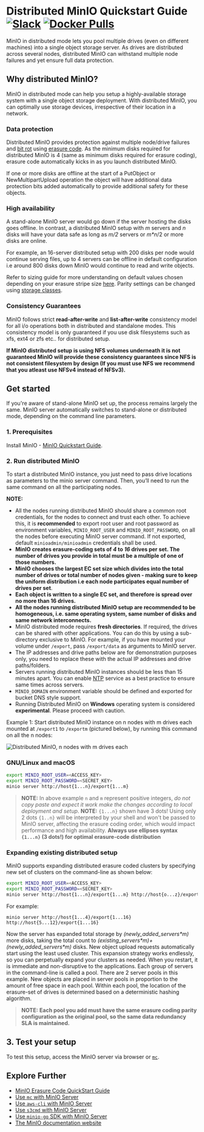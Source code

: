 # Distributed MinIO Quickstart Guide [![Slack](https://slack.min.io/slack?type=svg)](https://slack.min.io) [![Docker Pulls](https://img.shields.io/docker/pulls/minio/minio.svg?maxAge=604800)](https://hub.docker.com/r/minio/minio/)

MinIO in distributed mode lets you pool multiple drives (even on different machines) into a single object storage server. As drives are distributed across several nodes, distributed MinIO can withstand multiple node failures and yet ensure full data protection.

## Why distributed MinIO?

MinIO in distributed mode can help you setup a highly-available storage system with a single object storage deployment. With distributed MinIO, you can optimally use storage devices, irrespective of their location in a network.

### Data protection

Distributed MinIO provides protection against multiple node/drive failures and [bit rot](https://github.com/memoio/minioblob/master/docs/erasure/README.md#what-is-bit-rot-protection) using [erasure code](https://docs.min.io/docs/minio-erasure-code-quickstart-guide). As the minimum disks required for distributed MinIO is 4 (same as minimum disks required for erasure coding), erasure code automatically kicks in as you launch distributed MinIO.

If one or more disks are offline at the start of a PutObject or NewMultipartUpload operation the object will have additional data protection bits added automatically to provide additional safety for these objects.

### High availability

A stand-alone MinIO server would go down if the server hosting the disks goes offline. In contrast, a distributed MinIO setup with _m_ servers and _n_ disks will have your data safe as long as _m/2_ servers or _m*n_/2 or more disks are online.

For example, an 16-server distributed setup with 200 disks per node would continue serving files, up to 4 servers can be offline in default configuration i.e around 800 disks down MinIO would continue to read and write objects.

Refer to sizing guide for more understanding on default values chosen depending on your erasure stripe size [here](https://github.com/memoio/minioblob/master/docs/distributed/SIZING.md). Parity settings can be changed using [storage classes](https://github.com/memoio/miniotree/master/docs/erasure/storage-class).

### Consistency Guarantees

MinIO follows strict **read-after-write** and **list-after-write** consistency model for all i/o operations both in distributed and standalone modes. This consistency model is only guaranteed if you use disk filesystems such as xfs, ext4 or zfs etc.. for distributed setup.

**If MinIO distributed setup is using NFS volumes underneath it is not guaranteed MinIO will provide these consistency guarantees since NFS is not consistent filesystem by design (If you must use NFS we recommend that you atleast use NFSv4 instead of NFSv3).**

## Get started

If you're aware of stand-alone MinIO set up, the process remains largely the same. MinIO server automatically switches to stand-alone or distributed mode, depending on the command line parameters.

### 1. Prerequisites

Install MinIO - [MinIO Quickstart Guide](https://docs.min.io/docs/minio-quickstart-guide).

### 2. Run distributed MinIO

To start a distributed MinIO instance, you just need to pass drive locations as parameters to the minio server command. Then, you’ll need to run the same command on all the participating nodes.

**NOTE:**

- All the nodes running distributed MinIO should share a common root credentials, for the nodes to connect and trust each other. To achieve this, it is **recommended** to export root user and root password as environment variables, `MINIO_ROOT_USER` and `MINIO_ROOT_PASSWORD`, on all the nodes before executing MinIO server command. If not exported, default `minioadmin/minioadmin` credentials shall be used.
- **MinIO creates erasure-coding sets of _4_ to _16_ drives per set.  The number of drives you provide in total must be a multiple of one of those numbers.**
- **MinIO chooses the largest EC set size which divides into the total number of drives or total number of nodes given - making sure to keep the uniform distribution i.e each node participates equal number of drives per set**.
- **Each object is written to a single EC set, and therefore is spread over no more than 16 drives.**
- **All the nodes running distributed MinIO setup are recommended to be homogeneous, i.e. same operating system, same number of disks and same network interconnects.**
- MinIO distributed mode requires **fresh directories**. If required, the drives can be shared with other applications. You can do this by using a sub-directory exclusive to MinIO. For example, if you have mounted your volume under `/export`, pass `/export/data` as arguments to MinIO server.
- The IP addresses and drive paths below are for demonstration purposes only, you need to replace these with the actual IP addresses and drive paths/folders.
- Servers running distributed MinIO instances should be less than 15 minutes apart. You can enable [NTP](http://www.ntp.org/) service as a best practice to ensure same times across servers.
- `MINIO_DOMAIN` environment variable should be defined and exported for bucket DNS style support.
- Running Distributed MinIO on **Windows** operating system is considered **experimental**. Please proceed with caution.

Example 1: Start distributed MinIO instance on n nodes with m drives each mounted at `/export1` to `/exportm` (pictured below), by running this command on all the n nodes:

![Distributed MinIO, n nodes with m drives each](https://github.com/memoio/minioblob/master/docs/screenshots/Architecture-diagram_distributed_nm.png?raw=true)

### GNU/Linux and macOS

```sh
export MINIO_ROOT_USER=<ACCESS_KEY>
export MINIO_ROOT_PASSWORD=<SECRET_KEY>
minio server http://host{1...n}/export{1...m}
```

> **NOTE:** In above example `n` and `m` represent positive integers, _do not copy paste and expect it work make the changes according to local deployment and setup_.
> **NOTE:** `{1...n}` shown have 3 dots! Using only 2 dots `{1..n}` will be interpreted by your shell and won't be passed to MinIO server, affecting the erasure coding order, which would impact performance and high availability. **Always use ellipses syntax `{1...n}` (3 dots!) for optimal erasure-code distribution**

### Expanding existing distributed setup

MinIO supports expanding distributed erasure coded clusters by specifying new set of clusters on the command-line as shown below:

```sh
export MINIO_ROOT_USER=<ACCESS_KEY>
export MINIO_ROOT_PASSWORD=<SECRET_KEY>
minio server http://host{1...n}/export{1...m} http://host{o...z}/export{1...m}
```

For example:

```
minio server http://host{1...4}/export{1...16} http://host{5...12}/export{1...16}
```

Now the server has expanded total storage by _(newly_added_servers\*m)_ more disks, taking the total count to _(existing_servers\*m)+(newly_added_servers\*m)_ disks. New object upload requests automatically start using the least used cluster. This expansion strategy works endlessly, so you can perpetually expand your clusters as needed.  When you restart, it is immediate and non-disruptive to the applications. Each group of servers in the command-line is called a pool. There are 2 server pools in this example. New objects are placed in server pools in proportion to the amount of free space in each pool. Within each pool, the location of the erasure-set of drives is determined based on a deterministic hashing algorithm.

> **NOTE:** **Each pool you add must have the same erasure coding parity configuration as the original pool, so the same data redundancy SLA is maintained.**

## 3. Test your setup

To test this setup, access the MinIO server via browser or [`mc`](https://docs.min.io/docs/minio-client-quickstart-guide).

## Explore Further

- [MinIO Erasure Code QuickStart Guide](https://docs.min.io/docs/minio-erasure-code-quickstart-guide)
- [Use `mc` with MinIO Server](https://docs.min.io/docs/minio-client-quickstart-guide)
- [Use `aws-cli` with MinIO Server](https://docs.min.io/docs/aws-cli-with-minio)
- [Use `s3cmd` with MinIO Server](https://docs.min.io/docs/s3cmd-with-minio)
- [Use `minio-go` SDK with MinIO Server](https://docs.min.io/docs/golang-client-quickstart-guide)
- [The MinIO documentation website](https://docs.min.io)
